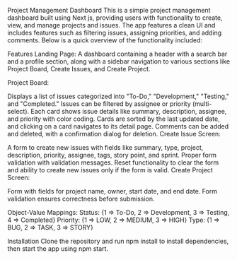 

Project Management Dashboard
This is a simple project management dashboard built using Next js, providing users with functionality to create, view, and manage projects and issues. The app features a clean UI and includes features such as filtering issues, assigning priorities, and adding comments. Below is a quick overview of the functionality included:

Features
Landing Page: A dashboard containing a header with a search bar and a profile section, along with a sidebar navigation to various sections like Project Board, Create Issues, and Create Project.

Project Board:

Displays a list of issues categorized into "To-Do," "Development," "Testing," and "Completed."
Issues can be filtered by assignee or priority (multi-select).
Each card shows issue details like summary, description, assignee, and priority with color coding.
Cards are sorted by the last updated date, and clicking on a card navigates to its detail page.
Comments can be added and deleted, with a confirmation dialog for deletion.
Create Issue Screen:

A form to create new issues with fields like summary, type, project, description, priority, assignee, tags, story point, and sprint.
Proper form validation with validation messages.
Reset functionality to clear the form and ability to create new issues only if the form is valid.
Create Project Screen:

Form with fields for project name, owner, start date, and end date.
Form validation ensures correctness before submission.

Object-Value Mappings:
Status: {1 => To-Do, 2 => Development, 3 => Testing, 4 => Completed}
Priority: {1 => LOW, 2 => MEDIUM, 3 => HIGH}
Type: {1 => BUG, 2 => TASK, 3 => STORY}

Installation
Clone the repository and run npm install to install dependencies, then start the app using npm start.
